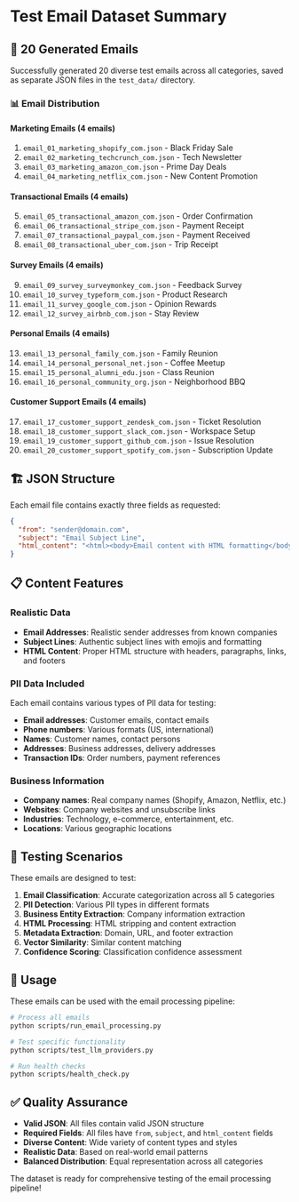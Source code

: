 # Test Email Dataset Summary

## 📧 **20 Generated Emails**

Successfully generated 20 diverse test emails across all categories, saved as separate JSON files in the `test_data/` directory.

### 📊 **Email Distribution**

#### **Marketing Emails (4 emails)**
1. `email_01_marketing_shopify_com.json` - Black Friday Sale
2. `email_02_marketing_techcrunch_com.json` - Tech Newsletter
3. `email_03_marketing_amazon_com.json` - Prime Day Deals
4. `email_04_marketing_netflix_com.json` - New Content Promotion

#### **Transactional Emails (4 emails)**
5. `email_05_transactional_amazon_com.json` - Order Confirmation
6. `email_06_transactional_stripe_com.json` - Payment Receipt
7. `email_07_transactional_paypal_com.json` - Payment Received
8. `email_08_transactional_uber_com.json` - Trip Receipt

#### **Survey Emails (4 emails)**
9. `email_09_survey_surveymonkey_com.json` - Feedback Survey
10. `email_10_survey_typeform_com.json` - Product Research
11. `email_11_survey_google_com.json` - Opinion Rewards
12. `email_12_survey_airbnb_com.json` - Stay Review

#### **Personal Emails (4 emails)**
13. `email_13_personal_family_com.json` - Family Reunion
14. `email_14_personal_personal_net.json` - Coffee Meetup
15. `email_15_personal_alumni_edu.json` - Class Reunion
16. `email_16_personal_community_org.json` - Neighborhood BBQ

#### **Customer Support Emails (4 emails)**
17. `email_17_customer_support_zendesk_com.json` - Ticket Resolution
18. `email_18_customer_support_slack_com.json` - Workspace Setup
19. `email_19_customer_support_github_com.json` - Issue Resolution
20. `email_20_customer_support_spotify_com.json` - Subscription Update

## 🏗️ **JSON Structure**

Each email file contains exactly three fields as requested:

```json
{
  "from": "sender@domain.com",
  "subject": "Email Subject Line",
  "html_content": "<html><body>Email content with HTML formatting</body></html>"
}
```

## 📋 **Content Features**

### **Realistic Data**
- **Email Addresses**: Realistic sender addresses from known companies
- **Subject Lines**: Authentic subject lines with emojis and formatting
- **HTML Content**: Proper HTML structure with headers, paragraphs, links, and footers

### **PII Data Included**
Each email contains various types of PII data for testing:
- **Email addresses**: Customer emails, contact emails
- **Phone numbers**: Various formats (US, international)
- **Names**: Customer names, contact persons
- **Addresses**: Business addresses, delivery addresses
- **Transaction IDs**: Order numbers, payment references

### **Business Information**
- **Company names**: Real company names (Shopify, Amazon, Netflix, etc.)
- **Websites**: Company websites and unsubscribe links
- **Industries**: Technology, e-commerce, entertainment, etc.
- **Locations**: Various geographic locations

## 🎯 **Testing Scenarios**

These emails are designed to test:

1. **Email Classification**: Accurate categorization across all 5 categories
2. **PII Detection**: Various PII types in different formats
3. **Business Entity Extraction**: Company information extraction
4. **HTML Processing**: HTML stripping and content extraction
5. **Metadata Extraction**: Domain, URL, and footer extraction
6. **Vector Similarity**: Similar content matching
7. **Confidence Scoring**: Classification confidence assessment

## 🚀 **Usage**

These emails can be used with the email processing pipeline:

```bash
# Process all emails
python scripts/run_email_processing.py

# Test specific functionality
python scripts/test_llm_providers.py

# Run health checks
python scripts/health_check.py
```

## ✅ **Quality Assurance**

- **Valid JSON**: All files contain valid JSON structure
- **Required Fields**: All files have `from`, `subject`, and `html_content` fields
- **Diverse Content**: Wide variety of content types and styles
- **Realistic Data**: Based on real-world email patterns
- **Balanced Distribution**: Equal representation across all categories

The dataset is ready for comprehensive testing of the email processing pipeline!
